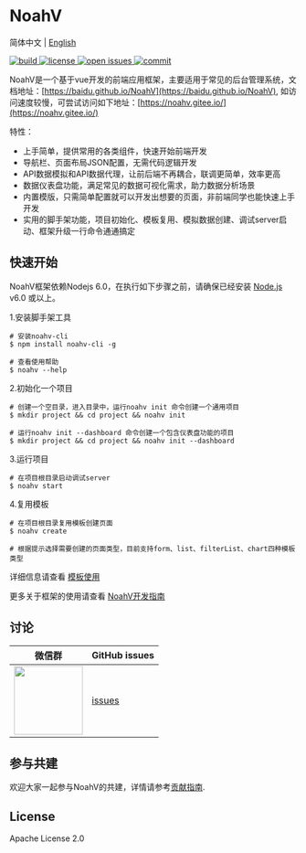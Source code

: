 # NoahV

简体中文 | [English](./README_EN.md)

<a href="https://travis-ci.com/baidu/NoahV">
	<img src="https://img.shields.io/travis/com/baidu/NoahV?style=flat-square"  alt="build">
</a>

<a href="https://github.com/baidu/NoahV/blob/master/LICENSE">
	<img src="https://img.shields.io/github/license/baidu/NoahV.svg?style=popout-square" alt="license">
</a>

<a href="https://github.com/baidu/NoahV/issues">
	<img src="https://img.shields.io/github/issues/baidu/NoahV.svg?style=flat-square" alt="open issues">
</a>

<a href="https://github.com/baidu/NoahV/commits/master">
	<img src="https://img.shields.io/github/commit-activity/w/baidu/NoahV.svg?style=flat-square" alt="commit">
</a>

NoahV是一个基于vue开发的前端应用框架，主要适用于常见的后台管理系统，文档地址：[https://baidu.github.io/NoahV](https://baidu.github.io/NoahV), 如访问速度较慢，可尝试访问如下地址：[https://noahv.gitee.io/](https://noahv.gitee.io/)

特性：

* 上手简单，提供常用的各类组件，快速开始前端开发
* 导航栏、页面布局JSON配置，无需代码逻辑开发
* API数据模拟和API数据代理，让前后端不再耦合，联调更简单，效率更高 
* 数据仪表盘功能，满足常见的数据可视化需求，助力数据分析场景
* 内置模版，只需简单配置就可以开发出想要的页面，非前端同学也能快速上手开发
* 实用的脚手架功能，项目初始化、模板复用、模拟数据创建、调试server启动、框架升级一行命令通通搞定

## 快速开始

NoahV框架依赖Nodejs 6.0，在执行如下步骤之前，请确保已经安装 <a href="https://nodejs.org/en/">Node.js</a> v6.0 或以上。

1.安装脚手架工具

```shell
# 安装noahv-cli
$ npm install noahv-cli -g

# 查看使用帮助
$ noahv --help
```

2.初始化一个项目

```shell
# 创建一个空目录，进入目录中，运行noahv init 命令创建一个通用项目
$ mkdir project && cd project && noahv init

# 运行noahv init --dashboard 命令创建一个包含仪表盘功能的项目
$ mkdir project && cd project && noahv init --dashboard
```

3.运行项目

```shell
# 在项目根目录启动调试server
$ noahv start 
```

4.复用模板

```shell
# 在项目根目录复用模板创建页面
$ noahv create 

# 根据提示选择需要创建的页面类型，目前支持form、list、filterList、chart四种模板类型
```

详细信息请查看 [模板使用](https://baidu.github.io/NoahV/#/guide/tpl)

更多关于框架的使用请查看 [NoahV开发指南](https://baidu.github.io/NoahV/#/guide/about)


## 讨论

| 微信群 |    GitHub issues                                               |
| ---------- | ------------------------------------------------------------ |
| <img src="https://noahv.cdn.bcebos.com/github%2Ff414efb2572218cd6756ca483.jpg" width="120px"> | [issues](https://github.com/baidu/NoahV/issues) |

## 参与共建

欢迎大家一起参与NoahV的共建，详情请参考[贡献指南](./CONTRIBUTING.md).

## License

Apache License 2.0

